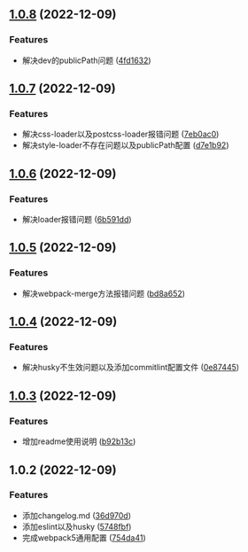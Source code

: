 ## [1.0.8](https://github.com/confuciusthinker/my-webpack-common/compare/v1.0.7...v1.0.8) (2022-12-09)


### Features

* 解决dev的publicPath问题 ([4fd1632](https://github.com/confuciusthinker/my-webpack-common/commit/4fd163215deaee72ecff14fa6a06dc4d2666b4f3))



## [1.0.7](https://github.com/confuciusthinker/my-webpack-common/compare/v1.0.6...v1.0.7) (2022-12-09)


### Features

* 解决css-loader以及postcss-loader报错问题 ([7eb0ac0](https://github.com/confuciusthinker/my-webpack-common/commit/7eb0ac06d95487868626c4566441f33f5af5049f))
* 解决style-loader不存在问题以及publicPath配置 ([d7e1b92](https://github.com/confuciusthinker/my-webpack-common/commit/d7e1b92c8ccc08a8a0ef7e3d5783281e4cf242d3))



## [1.0.6](https://github.com/confuciusthinker/my-webpack-common/compare/v1.0.5...v1.0.6) (2022-12-09)


### Features

* 解决loader报错问题 ([6b591dd](https://github.com/confuciusthinker/my-webpack-common/commit/6b591dd2bf9017b4f7ff428b923d535bdd66c1e0))



## [1.0.5](https://github.com/confuciusthinker/my-webpack-common/compare/v1.0.4...v1.0.5) (2022-12-09)


### Features

* 解决webpack-merge方法报错问题 ([bd8a652](https://github.com/confuciusthinker/my-webpack-common/commit/bd8a652ee328b6d282ecda635ef7e31f26fda438))



## [1.0.4](https://github.com/confuciusthinker/my-webpack-common/compare/v1.0.3...v1.0.4) (2022-12-09)


### Features

* 解决husky不生效问题以及添加commitlint配置文件 ([0e87445](https://github.com/confuciusthinker/my-webpack-common/commit/0e87445b9c675cef8a0d777c88756da2cfb4a47b))



## [1.0.3](https://github.com/confuciusthinker/my-webpack-common/compare/v1.0.2...v1.0.3) (2022-12-09)


### Features

* 增加readme使用说明 ([b92b13c](https://github.com/confuciusthinker/my-webpack-common/commit/b92b13c66e1acc0a91ceb135b174b9a3f596b7ad))



## 1.0.2 (2022-12-09)


### Features

* 添加changelog.md ([36d970d](https://github.com/confuciusthinker/my-webpack-common/commit/36d970dea22753259a8e0893e070a07d4f9b281e))
* 添加eslint以及husky ([5748fbf](https://github.com/confuciusthinker/my-webpack-common/commit/5748fbfcf99e4a9cc6a2f7ef4986360871f06db1))
* 完成webpack5通用配置 ([754da41](https://github.com/confuciusthinker/my-webpack-common/commit/754da41b12f7571e3311e1553869a23df4b0fbb8))



